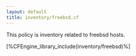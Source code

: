 ```yaml
---
layout: default
title: inventory/freebsd.cf
---
```


This policy is inventory related to freebsd hosts.

[%CFEngine_library_include(inventory/freebsd)%]
